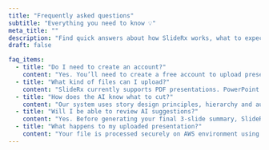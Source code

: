 ```yaml
---
title: "Frequently asked questions"
subtitle: "Everything you need to know 💡"
meta_title: ""
description: "Find quick answers about how SlideRx works, what to expect from the AI, and how your executive summary is generated."
draft: false

faq_items:
  - title: "Do I need to create an account?"
    content: "Yes. You’ll need to create a free account to upload presentations, answer AI questions, and access your generated summaries securely."
  - title: "What kind of files can I upload?"
    content: "SlideRx currently supports PDF presentations. PowerPoint files can easily be exported as PDFs before uploading."
  - title: "How does the AI know what to cut?"
    content: "Our system uses story design principles, hierarchy and audience focus to identify redundant slides and emphasize what decision-makers care about most."
  - title: "Will I be able to review AI suggestions?"
    content: "Yes. Before generating your final 3-slide summary, SlideRx asks a few short follow-up questions so you can guide tone, focus, and clarity."
  - title: "What happens to my uploaded presentation?"
    content: "Your file is processed securely on AWS environment using temporary storage."
---
```

